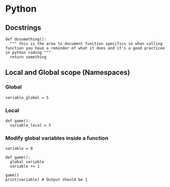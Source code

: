 # Python

## Docstrings
```
def dosomething():
  """ this is the area to document function specifics so when calling function you have a reminder of what it does and it's a good practicee in python coding """
  return something
```
## Local and Global scope (Namespaces)
### Global
```
variable_global = 5
```
### Local
```
def game():
  variable_local = 5
```

### Modify global variables inside a function
```
variable = 0

def game():
  global variable
  variable += 1
 
game()
print(variable) # Output should be 1
```
